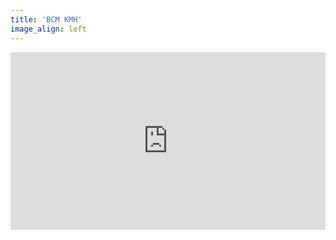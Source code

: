 ```yaml
---
title: 'BCM KMH'
image_align: left
---
```


<div style="padding:56.25% 0 0 0;position:relative;"><iframe src="https://player.vimeo.com/video/674432396?h=94b11dc1f3" style="position:absolute;top:0;left:0;width:100%;height:100%;" frameborder="0" allow="autoplay; fullscreen; picture-in-picture" allowfullscreen></iframe></div><script src="https://player.vimeo.com/api/player.js"></script>